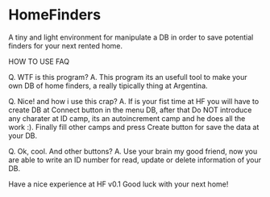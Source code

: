 # HomeFinders
A tiny and light environment for manipulate a DB in order to save potential finders for your next rented home.

HOW TO USE FAQ

Q. WTF is this program? 
A. This program its an usefull tool to make your own 
DB of home finders, a really tipically thing at Argentina.

Q. Nice! and how i use this crap? 
A. If is your fist time at HF you will have to create DB
at Connect button in the menu DB, after that 
Do NOT introduce any charater at ID camp, its an 
autoincrement camp and he does all the work :). 
Finally fill other camps and press Create button 
for save the data at your DB. 

Q. Ok, cool. And other buttons? 
A. Use your brain my good friend, 
now you are able to write an ID number
for read, update or delete information of your DB.

Have a nice experience at HF v0.1 
Good luck with your next home! 
